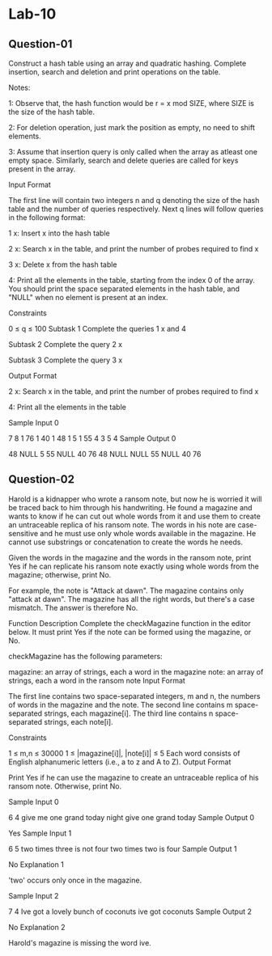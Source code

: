 # Lab-10

## Question-01
Construct a hash table using an array and quadratic hashing. Complete insertion, search and deletion and print operations on the table.

Notes:

1: Observe that, the hash function would be r = x mod SIZE, where SIZE is the size of the hash table.

2: For deletion operation, just mark the position as empty, no need to shift elements.

3: Assume that insertion query is only called when the array as atleast one empty space. Similarly, search and delete queries are called for keys present in the array.

Input Format

The first line will contain two integers n and q denoting the size of the hash table and the number of queries respectively. Next q lines will follow queries in the following format:

1 x: Insert x into the hash table

2 x: Search x in the table, and print the number of probes required to find x

3 x: Delete x from the hash table

4: Print all the elements in the table, starting from the index 0 of the array. You should print the space separated elements in the hash table, and "NULL" when no element is present at an index.

Constraints

0 ≤ q ≤ 100
Subtask 1 Complete the queries 1 x and 4

Subtask 2 Complete the query 2 x

Subtask 3 Complete the query 3 x

Output Format

2 x: Search x in the table, and print the number of probes required to find x

4: Print all the elements in the table

Sample Input 0

7 8
1 76
1 40
1 48
1 5
1 55
4
3 5
4 
Sample Output 0

48 NULL 5 55 NULL 40 76
48 NULL NULL 55 NULL 40 76

## Question-02
Harold is a kidnapper who wrote a ransom note, but now he is worried it will be traced back to him through his handwriting. He found a magazine and wants to know if he can cut out whole words from it and use them to create an untraceable replica of his ransom note. The words in his note are case-sensitive and he must use only whole words available in the magazine. He cannot use substrings or concatenation to create the words he needs.

Given the words in the magazine and the words in the ransom note, print Yes if he can replicate his ransom note exactly using whole words from the magazine; otherwise, print No.

For example, the note is "Attack at dawn". The magazine contains only "attack at dawn". The magazine has all the right words, but there's a case mismatch. The answer is therefore No.

Function Description Complete the checkMagazine function in the editor below. It must print Yes if the note can be formed using the magazine, or No.

checkMagazine has the following parameters:

magazine: an array of strings, each a word in the magazine
note: an array of strings, each a word in the ransom note
Input Format

The first line contains two space-separated integers, m and n, the numbers of words in the magazine and the note. The second line contains m space-separated strings, each magazine[i]. The third line contains n space-separated strings, each note[i].

Constraints

1 ≤ m,n ≤ 30000
1 ≤ |magazine[i]|, |note[i]| ≤ 5
Each word consists of English alphanumeric letters (i.e., a to z and A to Z).
Output Format

Print Yes if he can use the magazine to create an untraceable replica of his ransom note. Otherwise, print No.

Sample Input 0

6 4
give me one grand today night
give one grand today
Sample Output 0

Yes
Sample Input 1

6 5
two times three is not four
two times two is four
Sample Output 1

No
Explanation 1

'two' occurs only once in the magazine.

Sample Input 2

7 4
Ive got a lovely bunch of coconuts
ive got coconuts
Sample Output 2

No
Explanation 2

Harold's magazine is missing the word ive.
